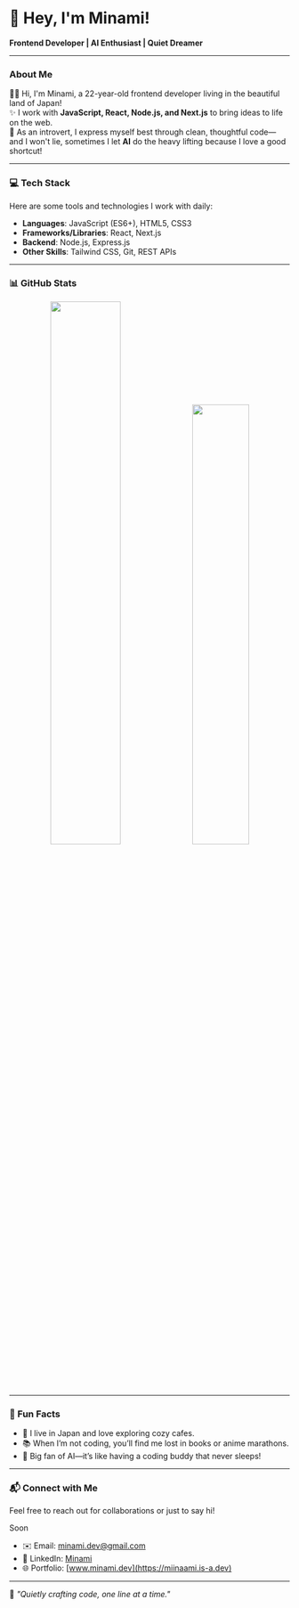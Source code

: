 # 🌸 Hey, I'm Minami!  

**Frontend Developer | AI Enthusiast | Quiet Dreamer**  

---

### About Me  

👩‍💻 Hi, I'm Minami, a 22-year-old frontend developer living in the beautiful land of Japan!  
✨ I work with **JavaScript, React, Node.js, and Next.js** to bring ideas to life on the web.  
🤫 As an introvert, I express myself best through clean, thoughtful code—and I won't lie, sometimes I let **AI** do the heavy lifting because I love a good shortcut!  

---

### 💻 Tech Stack  

Here are some tools and technologies I work with daily:  
- **Languages**: JavaScript (ES6+), HTML5, CSS3  
- **Frameworks/Libraries**: React, Next.js  
- **Backend**: Node.js, Express.js  
- **Other Skills**: Tailwind CSS, Git, REST APIs  

---

### 📊 GitHub Stats  

<p align="center">
  <img width="50%" src="https://github-readme-stats.vercel.app/api?username=kyrixi&show_icons=true&count_private=true&theme=tokyonight&hide_border=true" />
  <img width="45%" src="https://github-readme-stats.vercel.app/api/top-langs/?username=kyrixi&layout=compact&theme=tokyonight&hide_border=true" />
</p>

---

### 🌟 Fun Facts  

- 🌸 I live in Japan and love exploring cozy cafes.  
- 📚 When I’m not coding, you’ll find me lost in books or anime marathons.  
- 🤖 Big fan of AI—it’s like having a coding buddy that never sleeps!  

---

### 📬 Connect with Me  

Feel free to reach out for collaborations or just to say hi!  

Soon
- ✉️ Email: [minami.dev@gmail.com](mailto:minami.dev@gmail.com)  
- 💼 LinkedIn: [Minami](https://linkedin.com/in/)  
- 🌐 Portfolio: [www.minami.dev](https://miinaami.is-a.dev)

---

🌸 _"Quietly crafting code, one line at a time."_  
